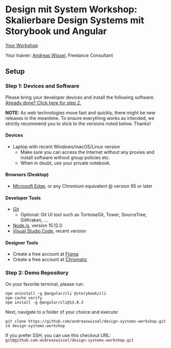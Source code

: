# Design mit System Workshop: Skalierbare Design Systems mit Storybook und Angular

[Your Workshop](https://www.angulararchitects.io/termine/design-mit-system-workshop-skalierbare-design-systems-mit-storybook-und-angular/)

Your trainer: [Andreas Wissel](https://twitter.com/andreas_wissel), Freelance Consultant

## Setup

### Step 1: Devices and Software

Please bring your developer devices and install the following software. [Already done? Click here for step 2.](#step-2-demo-repository)

**NOTE:** As web technologies move fast and quickly, there might be new releases in the meantime. To ensure everything works as intended, we strictly recommend you to stick to the versions noted below. Thanks!

#### Devices

- Laptop with recent Windows/macOS/Linux version
  - Make sure you can access the Internet without any proxies and install software without group policies etc.
  - When in doubt, use your private notebook.

#### Browsers (Desktop)

- [Microsoft Edge](https://www.microsoft.com/en-us/edge), or any Chromium equivalent @ version 95 or later

#### Developer Tools

- [Git](https://git-scm.com/)
  - Optional: Git UI tool such as TortoiseGit, Tower, SourceTree, GitKraken, …
- [Node.js](https://nodejs.org/en/), version 15.12.0
- [Visual Studio Code](https://code.visualstudio.com/), recent version

#### Designer Tools

- Create a free account at [Figma](https://figma.com)
- Create a free account at [Chromatic](https://www.chromatic.com/)

### Step 2: Demo Repository

On your favorite terminal, please run:

```
npm uninstall -g @angular/cli @storybook/cli
npm cache verify
npm install -g @angular/cli@13.0.3
```

Next, navigate to a folder of your choice and execute:

```
git clone https://github.com/andreaswissel/design-systems-workshop.git
cd design-systems-workshop
```

If you prefer SSH, you can use this checkout URL: `git@github.com:andreaswissel/design-systems-workshop.git`
